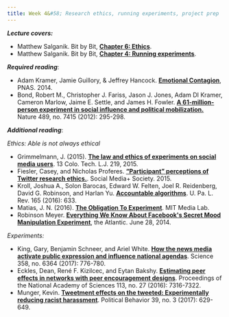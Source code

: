```yaml
---
title: Week 4&#58; Research ethics, running experiments, project prep
---
```


***Lecture covers:*** 
- Matthew Salganik. Bit by Bit, [**Chapter 6: Ethics**](https://www.bitbybitbook.com/en/1st-ed/ethics/).
- Matthew Salganik. Bit by Bit, [**Chapter 4: Running experiments**](https://www.bitbybitbook.com/en/1st-ed/running-experiments/).

***Required reading***:

- Adam Kramer, Jamie Guillory, & Jeffrey Hancock. [**Emotional Contagion**](https://www.pnas.org/content/111/24/8788), PNAS. 2014.
- Bond, Robert M., Christopher J. Fariss, Jason J. Jones, Adam DI Kramer, Cameron Marlow, Jaime E. Settle, and James H. Fowler. [**A 61-million-person experiment in social influence and political mobilization.**](https://www.nature.com/articles/nature11421) Nature 489, no. 7415 (2012): 295-298. 

***Additional reading***:

_Ethics: Able is not always ethical_
- Grimmelmann, J. (2015). [**The law and ethics of experiments on social media users**](https://scholarship.law.cornell.edu/cgi/viewcontent.cgi?article=2621&context=facpub). 13 Colo. Tech. L.J. 219, 2015.
- Fiesler, Casey, and Nicholas Proferes. [**“Participant” perceptions of Twitter research ethics.**](https://journals.sagepub.com/doi/pdf/10.1177/2056305118763366). Social Media+ Society. 2015.
- Kroll, Joshua A., Solon Barocas, Edward W. Felten, Joel R. Reidenberg, David G. Robinson, and Harlan Yu. [**Accountable algorithms**](https://scholarship.law.upenn.edu/cgi/viewcontent.cgi?&article=9570&context=penn_law_review). U. Pa. L. Rev. 165 (2016): 633.
- Matias, J. N. (2016). [**The Obligation To Experiment**](https://medium.com/mit-media-lab/the-obligation-to-experiment-83092256c3e9). MIT Media Lab.
- Robinson Meyer. [**Everything We Know About Facebook's Secret Mood Manipulation Experiment**](https://www.theatlantic.com/technology/archive/2014/06/everything-we-know-about-facebooks-secret-mood-manipulation-experiment/373648/), the Atlantic. June 28, 2014.

_Experiments:_
- King, Gary, Benjamin Schneer, and Ariel White. [**How the news media activate public expression and influence national agendas**](https://science-sciencemag-org.ezproxy.bgu.ac.il/content/358/6364/776). Science 358, no. 6364 (2017): 776-780.
- Eckles, Dean, René F. Kizilcec, and Eytan Bakshy. [**Estimating peer effects in networks with peer encouragement designs**](https://www-pnas-org.ezproxy.bgu.ac.il/content/pnas/113/27/7316.full.pdf). Proceedings of the National Academy of Sciences 113, no. 27 (2016): 7316-7322.
- Munger, Kevin. [**Tweetment effects on the tweeted: Experimentally reducing racist harassment**](https://link-springer-com.ezproxy.bgu.ac.il/article/10.1007/s11109-016-9373-5). Political Behavior 39, no. 3 (2017): 629-649.